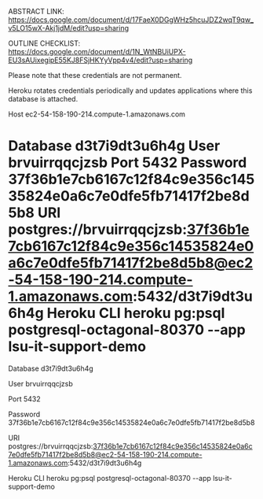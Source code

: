 ABSTRACT LINK:
 https://docs.google.com/document/d/17FaeX0DGgWHz5hcuJDZ2wqT9qw_v5LO15wX-Akj1jdM/edit?usp=sharing

OUTLINE CHECKLIST:
https://docs.google.com/document/d/1N_WtNBUiUPX-EU3sAUixegipE55KJ8FSjHKYyVpp4v4/edit?usp=sharing

Please note that these credentials are not permanent.

Heroku rotates credentials periodically and updates applications where this database is attached.

Host
ec2-54-158-190-214.compute-1.amazonaws.com

Database
d3t7i9dt3u6h4g
User
brvuirrqqcjzsb
Port
5432
Password
37f36b1e7cb6167c12f84c9e356c14535824e0a6c7e0dfe5fb71417f2be8d5b8
URI
postgres://brvuirrqqcjzsb:37f36b1e7cb6167c12f84c9e356c14535824e0a6c7e0dfe5fb71417f2be8d5b8@ec2-54-158-190-214.compute-1.amazonaws.com:5432/d3t7i9dt3u6h4g
Heroku CLI
heroku pg:psql postgresql-octagonal-80370 --app lsu-it-support-demo
=======

Database
d3t7i9dt3u6h4g

User
brvuirrqqcjzsb

Port
5432

Password
37f36b1e7cb6167c12f84c9e356c14535824e0a6c7e0dfe5fb71417f2be8d5b8

URI
postgres://brvuirrqqcjzsb:37f36b1e7cb6167c12f84c9e356c14535824e0a6c7e0dfe5fb71417f2be8d5b8@ec2-54-158-190-214.compute-1.amazonaws.com:5432/d3t7i9dt3u6h4g

Heroku CLI
heroku pg:psql postgresql-octagonal-80370 --app lsu-it-support-demo
